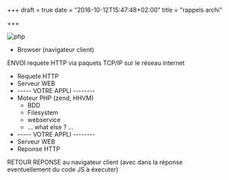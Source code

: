+++
draft = true
date = "2016-10-12T15:47:48+02:00"
title = "rappels archi"

+++

![php](/img/nginxphpfcgi.png)

* Browser (navigateur client)

ENVOI requete HTTP via paquets TCP/IP sur le réseau internet

* Requete HTTP
* Serveur WEB
* ----- VOTRE APPLI --------
* Moteur PHP (zend, HHVM)
  * BDD
  * Filesystem
  * webservice
  * ... what else ? ...
* ----- VOTRE APPLI --------
* Serveur WEB
* Reponse HTTP

RETOUR REPONSE au navigateur client (avec dans la réponse eventuellement du code JS à éxecuter)
